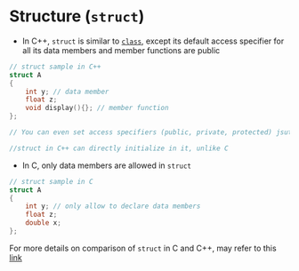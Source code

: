 # Structure (`struct`)

- In C++, `struct` is similar to [`class`](./07_Classes.md), except its default access specifier for all its data members and member functions are public

```c++
// struct sample in C++
struct A
{
    int y; // data member
    float z;
    void display(){}; // member function
};

// You can even set access specifiers (public, private, protected) jsut like classes in C++

//struct in C++ can directly initialize in it, unlike C
```

- In C, only data members are allowed in `struct`
```c
// struct sample in C
struct A
{
    int y; // only allow to declare data members
    float z;
    double x;
};
```

For more details on comparison of `struct` in C and C++, may refer to this <a href="https://www.geeksforgeeks.org/cpp/difference-c-structures-c-structures/">link</a>